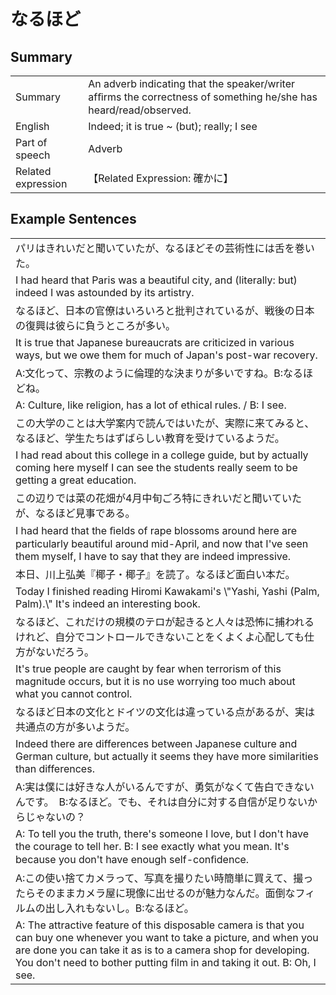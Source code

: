 # なるほど

## Summary

<table><tr>   <td>Summary</td>   <td>An adverb indicating that the speaker/writer afﬁrms the correctness of something he/she has heard/read/observed.</td></tr><tr>   <td>English</td>   <td>Indeed; it is true ~ (but); really; I see</td></tr><tr>   <td>Part of speech</td>   <td>Adverb</td></tr><tr>   <td>Related expression</td>   <td>【Related Expression: 確かに】</td></tr></table>

## Example Sentences

<table><tr><td>パリはきれいだと聞いていたが、なるほどその芸術性には舌を巻いた。</td></tr><tr><td>I had heard that Paris was a beautiful city, and (literally: but) indeed I was astounded by its artistry.</td></tr><tr><td>なるほど、日本の官僚はいろいろと批判されているが、戦後の日本の復興は彼らに負うところが多い。</td></tr><tr><td>It is true that Japanese bureaucrats are criticized in various ways, but we owe them for much of Japan's post-war recovery.</td></tr><tr><td>A:文化って、宗教のように倫理的な決まりが多いですね。B:なるほどね。</td></tr><tr><td>A: Culture, like religion, has a lot of ethical rules. / B: I see.</td></tr><tr><td>この大学のことは大学案内で読んではいたが、実際に来てみると、なるほど、学生たちはずばらしい教育を受けているようだ。</td></tr><tr><td>I had read about this college in a college guide, but by actually coming here myself I can see the students really seem to be getting a great education.</td></tr><tr><td>この辺りでは菜の花畑が4月中旬ごろ特にきれいだと聞いていたが、なるほど見事である。</td></tr><tr><td>I had heard that the ﬁelds of rape blossoms around here are particularly beautiful around mid-April, and now that I've seen them myself, I have to say that they are indeed impressive.</td></tr><tr><td>本日、川上弘美『椰子・椰子』を読了。なるほど面白い本だ。</td></tr><tr><td>Today I finished reading Hiromi Kawakami's \"Yashi, Yashi (Palm, Palm).\" It's indeed an interesting book.</td></tr><tr><td>なるほど、これだけの規模のテロが起きると人々は恐怖に捕われるけれど、自分でコントロールできないことをくよくよ心配しても仕方がないだろう。</td></tr><tr><td>It's true people are caught by fear when terrorism of this magnitude occurs, but it is no use worrying too much about what you cannot control.</td></tr><tr><td>なるほど日本の文化とドイツの文化は違っている点があるが、実は共通点の方が多いようだ。</td></tr><tr><td>Indeed there are differences between Japanese culture and German culture, but actually it seems they have more similarities than differences.</td></tr><tr><td>A:実は僕には好きな人がいるんですが、勇気がなくて告白できないんです。　B:なるほど。でも、それは自分に対する自信が足りないからじゃないの？</td></tr><tr><td>A: To tell you the truth, there's someone I love, but I don't have the courage to tell her. B: I see exactly what you mean. It's because you don't have enough self-conﬁdence.</td></tr><tr><td>A:この使い捨てカメラって、写真を撮りたい時簡単に買えて、撮ったらそのままカメラ屋に現像に出せるのが魅力なんだ。面倒なフィルムの出し入れもないし。B:なるほど。</td></tr><tr><td>A: The attractive feature of this disposable camera is that you can buy one whenever you want to take a picture, and when you are done you can take it as is to a camera shop for developing. You don't need to bother putting film in and taking it out. B: Oh, I see.</td></tr></table>

